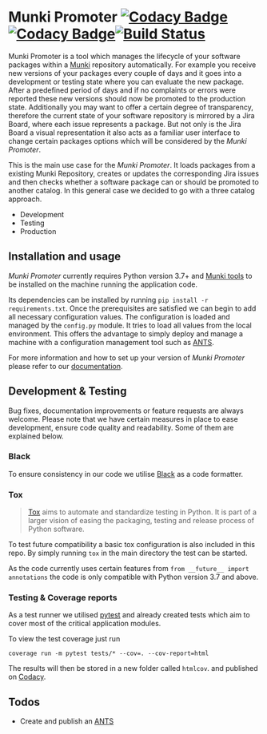 # Munki Promoter [![Codacy Badge](https://api.codacy.com/project/badge/Coverage/763edf5e399945378a3b8fd649576a6d)](https://www.codacy.com?utm_source=github.com&utm_medium=referral&utm_content=tcinbis/munkipromoter&utm_campaign=Badge_Coverage)[![Codacy Badge](https://api.codacy.com/project/badge/Grade/763edf5e399945378a3b8fd649576a6d)](https://www.codacy.com?utm_source=github.com&amp;utm_medium=referral&amp;utm_content=tcinbis/munkipromoter&amp;utm_campaign=Badge_Grade)[![Build Status](https://travis-ci.com/tcinbis/munkipromoter.svg?token=UG4L2xzc4VqB7GwMRNRu&branch=master)](https://travis-ci.com/tcinbis/munkipromoter)
Munki Promoter is a tool which manages the lifecycle of your software packages within a 
[Munki](https://github.com/munki/munki) repository automatically. For example you receive new versions of your packages
every couple of days and it goes into a development or testing state where you can evaluate the new package. 
After a predefined period of days and if no complaints or errors were reported these new versions should now be 
promoted to the production state.
Additionally you may want to offer a certain degree of transparency, therefore the current state of your software 
repository is mirrored by a Jira Board, where each issue represents a package.
But not only is the Jira Board a visual representation it also acts as a familiar user interface to change certain
packages options which will be considered by the _Munki Promoter_.

This is the main use case for the _Munki Promoter_.
It loads packages from a existing Munki Repository, creates or updates the corresponding Jira issues and then checks
whether a software package can or should be promoted to another catalog. In this general case we decided to go with a 
three catalog approach.
  - Development
  - Testing
  - Production

## Installation and usage
_Munki Promoter_ currently requires Python version 3.7+ and [Munki tools](https://github.com/munki/munki/releases) to be 
installed on the machine running the application code.

Its dependencies can be installed by running `pip install -r requirements.txt`.
Once the prerequisites are satisfied we can begin to add all necessary configuration values.
The configuration is loaded and managed by the `config.py` module. It tries to load all values from the
local environment.
This offers the advantage to simply deploy and manage a machine with a configuration management tool such as 
[ANTS](https://github.com/ANTS-Framework/ants).

For more information and how to set up your version of _Munki Promoter_ please refer to our [documentation](https://tcinbis.github.io/munkipromoter-docs).

## Development & Testing
Bug fixes, documentation improvements or feature requests are always welcome. Please note that we have certain measures
in place to ease development, ensure code quality and readability. Some of them are explained below.

### Black
To ensure consistency in our code we utilise [Black](https://github.com/python/black) as a code formatter.

### Tox
>[Tox](https://tox.readthedocs.io/en/latest/index.html) aims to automate and standardize testing in Python. 
>It is part of a larger vision of easing the packaging, testing and release process of Python software.

To test future compatibility a basic tox configuration is also included in this repo. By simply running `tox` in the
main directory the test can be started.

As the code currently uses certain features from `from __future__ import annotations` the code is only compatible with 
Python version 3.7 and above.  

### Testing & Coverage reports
As a test runner we utilised [pytest](https://pytest.org) and already created tests which aim to cover most of the
critical application modules.

To view the test coverage just run 

```coverage run -m pytest tests/* --cov=. --cov-report=html```

The results will then be stored in a new folder called `htmlcov`. and published on 
[Codacy](https://app.codacy.com/project/tom.cinbis/munkipromoter/dashboard).

## Todos
  - Create and publish an [ANTS](https://github.com/ANTS-Framework)